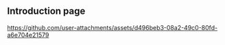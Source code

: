 ## Introduction page


https://github.com/user-attachments/assets/d496beb3-08a2-49c0-80fd-a6e704e21579

